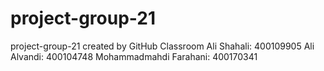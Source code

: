 # project-group-21
project-group-21 created by GitHub Classroom
Ali Shahali: 400109905
Ali Alvandi: 400104748
Mohammadmahdi Farahani: 400170341
